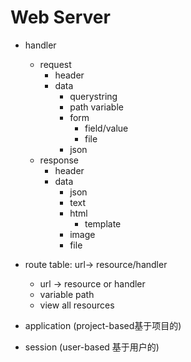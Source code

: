 # Web Server

- handler
    - request
        - header
        - data
            - querystring
            - path variable
            - form
                - field/value
                - file
            - json
    - response
        - header
        - data
            - json
            - text
            - html
                - template
            - image
            - file

- route table: url-> resource/handler
    - url -> resource or handler
    - variable path
    - view all resources
- application (project-based基于项目的)
- session (user-based 基于用户的)